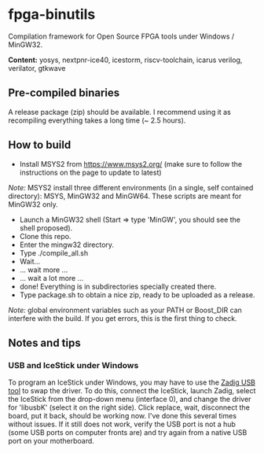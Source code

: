 # fpga-binutils
Compilation framework for Open Source FPGA tools under Windows / MinGW32.

**Content:** yosys, nextpnr-ice40, icestorm, riscv-toolchain, icarus verilog, verilator, gtkwave

## Pre-compiled binaries
A release package (zip) should be available. I recommend using it as recompiling everything takes a long time (~ 2.5 hours).

## How to build
- Install MSYS2 from https://www.msys2.org/ (make sure to follow the instructions on the page to update to latest)

*Note:* MSYS2 install three different environments (in a single, self contained directory): MSYS, MinGW32 and MinGW64. These scripts are meant for MinGW32 only.

- Launch a MinGW32 shell (Start => type 'MinGW', you should see the shell proposed).
- Clone this repo.
- Enter the mingw32 directory.
- Type ./compile_all.sh
- Wait... 
- ... wait more ...
- ... wait a lot more ...
- done! Everything is in subdirectories specially created there. 
- Type package.sh to obtain a nice zip, ready to be uploaded as a release.

*Note:* global environment variables such as your PATH or Boost_DIR can interfere with the build. If you get errors, this is the first thing to check. 

## Notes and tips 

### USB and IceStick under Windows
To program an IceStick under Windows, you may have to use the [Zadig USB tool](https://zadig.akeo.ie/) to swap the driver. To do this, connect the IceStick, launch Zadig, select the IceStick from the drop-down menu (interface 0), and change the driver for 'libusbK' (select it on the right side). Click replace, wait, disconnect the board, put it back, should be working now. I've done this several times without issues. If it still does not work, verify the USB port is not a hub (some USB ports on computer fronts are) and try again from a native USB port on your motherboard.

